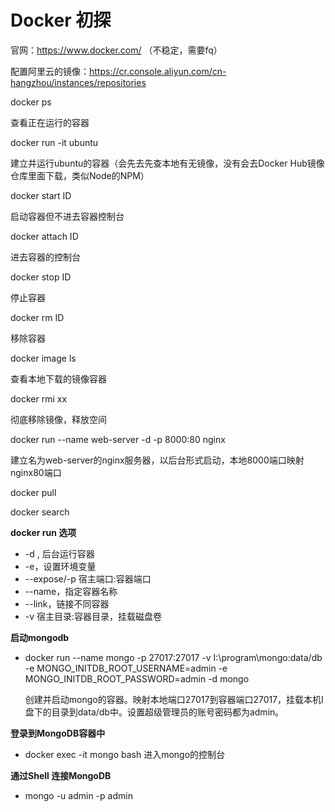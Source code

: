 # Docker 初探

官网：https://www.docker.com/  （不稳定，需要fq）

配置阿里云的镜像：https://cr.console.aliyun.com/cn-hangzhou/instances/repositories



docker ps

查看正在运行的容器



docker run -it ubuntu

建立并运行ubuntu的容器（会先去先查本地有无镜像，没有会去Docker Hub镜像仓库里面下载，类似Node的NPM）

 

docker start ID

启动容器但不进去容器控制台



docker attach ID

进去容器的控制台



docker stop ID

停止容器

docker rm ID

移除容器

docker image ls

查看本地下载的镜像容器

docker rmi xx

彻底移除镜像，释放空间



docker run --name web-server -d -p 8000:80 nginx

建立名为web-server的nginx服务器，以后台形式启动，本地8000端口映射nginx80端口



docker pull <image>

docker search <image>





**docker run 选项**

* -d , 后台运行容器
* -e，设置环境变量
* --expose/-p 宿主端口:容器端口
* --name，指定容器名称
* --link，链接不同容器
* -v 宿主目录:容器目录，挂载磁盘卷



**启动mongodb**

* docker run --name mongo -p 27017:27017 -v I:\program\mongo:data/db -e MONGO_INITDB_ROOT_USERNAME=admin -e MONGO_INITDB_ROOT_PASSWORD=admin -d mongo

  创建并启动mongo的容器。映射本地端口27017到容器端口27017，挂载本机I盘下的目录到data/db中。设置超级管理员的账号密码都为admin。



**登录到MongoDB容器中**

* docker exec -it mongo bash   进入mongo的控制台

**通过Shell 连接MongoDB**

* mongo -u admin -p admin









 